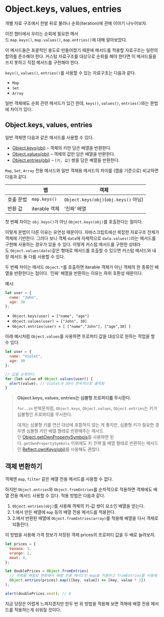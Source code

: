 # Object.keys, values, entries

개별 자료 구조에서 한발 뒤로 물러나 순회(iteration)에 관해 이야기 나누어보자.

이전 챕터에서 우리는 순회에 필요한 메서드 `map.keys()`, `map.values()`, `map.entries()`에 대해 알아보았다.

이 메서드들은 포괄적인 용도로 만들어졌기 때문에 메서드를 적용할 자료구조는 일련의 합의를 준수해야 한다. 커스텀 자료구조를 대상으로 순회를 해야 한다면 이 메서드들을 쓰지 못하고 직접 메서드를 구현해야 한다.

`keys()`, `values()`, `entries()`를 사용할 수 있는 자료구조는 다음과 같다.

- `Map`
- `Set`
- `Array`

일반 객체에도 순회 관련 메서드가 있긴 한데, `keys()`, `values()`, `entries()`와는 문법에 차이가 있다.

## Object.keys, values, entries

일반 객체엔 다음과 같은 메서드를 사용할 수 있다.

- [Object.keys(obj)](https://developer.mozilla.org/ko/docs/Web/JavaScript/Reference/Global_Objects/Object/keys) – 객체의 키만 담은 배열을 반환한다.
- [Object.values(obj)](https://developer.mozilla.org/ko/docs/Web/JavaScript/Reference/Global_Objects/Object/values) – 객체의 값만 담은 배열을 반환한다.
- [Object.entries(obj)](https://developer.mozilla.org/ko/docs/Web/JavaScript/Reference/Global_Objects/Object/entries) – `[키, 값]` 쌍을 담은 배열을 반환한다.

`Map`, `Set`, `Array` 전용 메서드와 일반 객체용 메서드의 차이를 (맵을 기준으로) 비교하면 다음과 같다.

||맵|객체|
|---|---|---|
|호출 문법|`map.keys()`|`Object.keys(obj)`(`obj.keys()` 아님)|
|반환 값|iterable 객체|‘진짜’ 배열|

첫 번째 차이는 `obj.keys()`가 아닌 `Object.keys(obj)`를 호출한다는 점이다.

이렇게 문법이 다른 이유는 유연성 때문이다. 자바스크립트에선 복잡한 자료구조 전체가 객체에 기반한다. 그러다 보니 객체 `data`에 자체적으로 `data.values()`라는 메서드를 구현해 사용하는 경우가 있을 수 있다. 이렇게 커스텀 메서드를 구현한 상태라도 `Object.values(data)`같은 형태로 메서드를 호출할 수 있으면 커스텀 메서드와 내장 메서드 둘 다를 사용할 수 있다.

두 번째 차이는 메서드 `Object.*`를 호출하면 iterable 객체가 아닌 객체의 한 종류인 배열을 반환한다는 점이다. ‘진짜’ 배열을 반환하는 이유는 하위 호환성 때문이다.

예시:
```js
let user = {
  name: "John",
  age: 30
};
```
- `Object.keys(user) = ["name", "age"]`
- `Object.values(user) = ["John", 30]`
- `Object.entries(user) = [ ["name","John"], ["age",30] ]`

아래 예시처럼 `Object.values`를 사용하면 프로퍼티 값을 대상으로 원하는 작업을 할 수 있다.

```js
let user = {
  name: "Violet",
  age: 30
};

// 값을 순회한다.
for (let value of Object.values(user)) {
  alert(value); // Violet과 30이 연속적으로 출력됨
}
```

>**Object.keys, values, entries는 심볼형 프로퍼티를 무시한다.**
>
>`for..in` 반복문처럼, `Object.keys`, `Object.values`, `Object.entries`는 키가 심볼형인 프로퍼티를 무시한다.
>
>대개는 심볼형 키를 연산 대상에 포함하지 않는 게 좋지만, 심볼형 키가 필요한 경우엔 심볼형 키만 배열 형태로 반환해주는 메서드인 [Object.getOwnPropertySymbols](https://developer.mozilla.org/ko/docs/Web/JavaScript/Reference/Global_Objects/Object/getOwnPropertySymbols)를 사용하면 된다. `getOwnPropertySymbols` 이외에도 키 _전체_ 를 배열 형태로 반환하는 메서드인 [Reflect.ownKeys(obj)](https://developer.mozilla.org/ko/docs/Web/JavaScript/Reference/Global_Objects/Reflect/ownKeys)를 사용해도 괜찮다.

## 객체 변환하기

객체엔 `map`, `filter` 같은 배열 전용 메서드를 사용할 수 없다.

하지만 `Object.entries`와 `Object.fromEntries`를 순차적으로 적용하면 객체에도 배열 전용 메서드 사용할 수 있다. 적용 방법은 다음과 같다.

1. `Object.entries(obj)`를 사용해 객체의 키-값 쌍이 요소인 배열을 얻는다.
2. 1.에서 만든 배열에 `map` 등의 배열 전용 메서드를 적용한다.
3. 2.에서 반환된 배열에 `Object.fromEntries(array)`를 적용해 배열을 다시 객체로 되돌린다.

이 방법을 사용해 가격 정보가 저장된 객체 prices의 프로퍼티 값을 두 배로 늘려보자.

```js
let prices = {
  banana: 1,
  orange: 2,
  meat: 4,
};

let doublePrices = Object.fromEntries(
  // 객체를 배열로 변환해서 배열 전용 메서드인 map을 적용하고 fromEntries를 사용해 배열을 다시 객체로 되돌린다.
  Object.entries(prices).map(([key, value]) => [key, value * 2])
);

alert(doublePrices.meat); // 8
```

지금 당장은 어렵게 느껴지겠지만 한두 번 위 방법을 적용해 보면 객체에 배열 전용 메서드를 적용하는게 쉬워질 것이다.